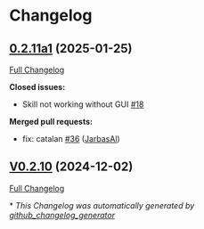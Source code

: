 # Changelog

## [0.2.11a1](https://github.com/OpenVoiceOS/ovos-skill-iss-location/tree/0.2.11a1) (2025-01-25)

[Full Changelog](https://github.com/OpenVoiceOS/ovos-skill-iss-location/compare/V0.2.10...0.2.11a1)

**Closed issues:**

- Skill not working without GUI [\#18](https://github.com/OpenVoiceOS/ovos-skill-iss-location/issues/18)

**Merged pull requests:**

- fix: catalan [\#36](https://github.com/OpenVoiceOS/ovos-skill-iss-location/pull/36) ([JarbasAl](https://github.com/JarbasAl))

## [V0.2.10](https://github.com/OpenVoiceOS/ovos-skill-iss-location/tree/V0.2.10) (2024-12-02)

[Full Changelog](https://github.com/OpenVoiceOS/ovos-skill-iss-location/compare/0.2.10...V0.2.10)



\* *This Changelog was automatically generated by [github_changelog_generator](https://github.com/github-changelog-generator/github-changelog-generator)*
